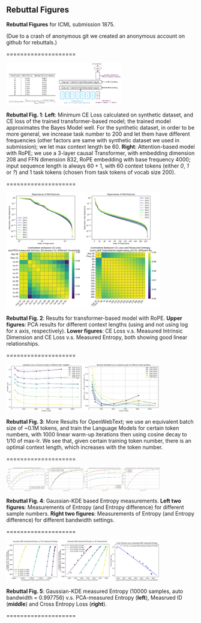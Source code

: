 ## Rebuttal Figures

**Rebuttal Figures** for ICML submission 1875.

(Due to a crash of anonymous git we created an anonymous account on github for rebuttals.)

====================

<img src="figures/figure1.jpg" alt="figure1" style="zoom:30%;" />

**Rebuttal Fig. 1**: **Left**: Minimum CE Loss calculated on synthetic dataset, and CE loss of the trained transformer-based model; the trained model approximates the Bayes Model well. For the synthetic dataset, in order to be more general, we increase task number to 200 and let them have different frequencies (other factors are same with synthetic dataset we used in submission); we let max context length be 60. **Right**: Attention-based model with RoPE; we use a 3-layer causal Transformer, with embedding dimension 208 and FFN dimension 832, RoPE embedding with base frequency 4000; input sequence length is always $60+1$, with 60 context tokens (either *0*, *1* or *?*) and 1 task tokens (chosen from task tokens of vocab size 200).

====================

<img src="figures/figure2.jpg" alt="figure2" style="zoom:40%;" />

**Rebuttal Fig. 2**: Results for transformer-based model with RoPE. **Upper figures**: PCA results for different context lengths (using and not using log for x axis, respectively). **Lower figures**: CE Loss v.s. Measured Intrinsic Dimension and CE Loss v.s. Measured Entropy, both showing good linear relationships.

====================

<img src="figures/figure3.jpg" alt="figure3" style="zoom:40%;" />

**Rebuttal Fig. 3**: More Results for OpenWebText; we use an equivalent batch size of ~0.1M tokens, and train the Language Models for certain token numbers, with 1000 linear warm-up iterations then using cosine decay to 1/10 of max-lr. We see that, given certain training token number, there is an optimal context length, which increases with the token number.

====================

<img src="figures/figure4.jpg" alt="figure" style="zoom:40%;" />

**Rebuttal Fig. 4**: Gaussian-KDE based Entropy measurements. **Left two figures**: Measurements of Entropy (and Entropy difference) for different sample numbers. **Right two figures**: Measurements of Entropy (and Entropy difference) for different bandwidth settings.

====================

<img src="figures/figure5.jpg" alt="figure1" style="zoom:40%;" />

**Rebuttal Fig. 5**: Gaussian-KDE measured Entropy (10000 samples, auto bandwidth = 0.997756) v.s. PCA-measured Entropy (**left**), Measrued ID (**middle**) and Cross Entropy Loss (**right**).

====================